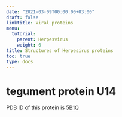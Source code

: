 ```yaml
---
date: "2021-03-09T00:00:00+03:00"
draft: false
linktitle: Viral proteins
menu:
  tutorial:
    parent: Herpesvirus
    weight: 6
title: Structures of Herpesirus proteins
toc: true
type: docs
---
```


# tegument protein U14

PDB ID of this protein is [5B1Q](https://www.rcsb.org/3d-view/5B1Q)

<script src="https://3Dmol.org/build/3Dmol-min.js" async></script>     
<div style="height: 400px; width: 400px; position: relative;" class='viewer_3Dmoljs' data-pdb='5B1Q' data-backgroundcolor='0xffffff' data-style='stick'></div>       

